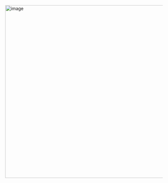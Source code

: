 <img width="550" alt="image" src="https://github.com/user-attachments/assets/ed2399b5-17b4-41a9-ba49-7fd09dc1eba0" />

